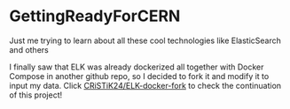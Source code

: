 # GettingReadyForCERN
Just me trying to learn about all these cool technologies like ElasticSearch and others

I finally saw that ELK was already dockerized all together with Docker Compose in another github repo, so I decided to fork it and modify it to input my data. Click [CRiSTiK24/ELK-docker-fork](https://github.com/CRiSTiK24/ELK-docker-fork) 
to check the continuation of this project!

